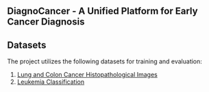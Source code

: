 ## DiagnoCancer - A Unified Platform for Early Cancer Diagnosis

## Datasets

The project utilizes the following datasets for training and evaluation:

1. [Lung and Colon Cancer Histopathological Images](https://www.kaggle.com/datasets/andrewmvd/lung-and-colon-cancer-histopathological-images)  
2. [Leukemia Classification](https://www.kaggle.com/datasets/andrewmvd/leukemia-classification)
